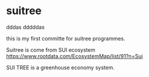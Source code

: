 # suitree
dddas dddddas

this is my first committe for suitree programmes.

Suitree is come from SUI ecosystem
https://www.rootdata.com/EcosystemMap/list/91?n=Sui


SUI TREE is a greenhouse economy system.
 

